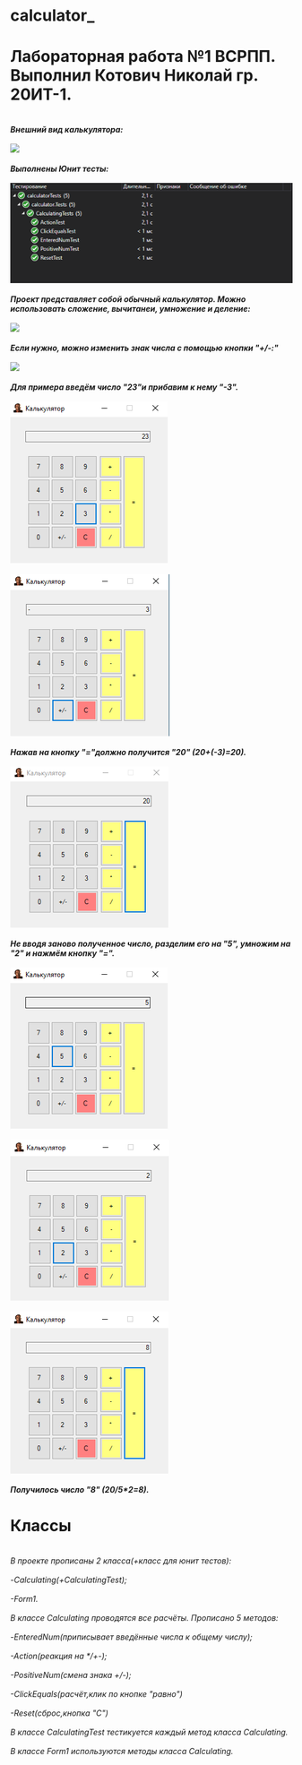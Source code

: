 # calculator_
<h1>Лабораторная работа №1 ВСРПП. Выполнил Котович Николай гр. 20ИТ-1.
<h5><br>Внешний вид калькулятора:<br>
<br><img src="https://user-images.githubusercontent.com/116580117/206019736-132e0d00-ba5a-42f4-b5ec-f5f123a75aa5.gif" ><br>
<br>Выполнены Юнит тесты:<br>
<br><img src="https://raw.githubusercontent.com/CyberSanyok/Images/main/Caclulator%20Images/UTests.png" ><br>
<br>Проект представляет собой обычный калькулятор. Можно использовать сложение, вычитанеи, умножение и деление:<br>
<br><img src="https://user-images.githubusercontent.com/116580117/206020971-e6d8d91e-9d3d-4efc-aa8c-a7533cc5cb06.png" ><br>
<br>Если нужно, можно изменить знак числа с помощью кнопки "+/-:"<br>
<br><img src="https://user-images.githubusercontent.com/116580117/206020849-f995f4e2-82a6-4048-a51f-50a65bdafea3.png" ><br>
<br>Для примера введём число "23"и прибавим к нему "-3".<br>
<br><img src="https://raw.githubusercontent.com/CyberSanyok/Images/main/Caclulator%20Images/1.png" ><br>
<br><img src="https://raw.githubusercontent.com/CyberSanyok/Images/main/Caclulator%20Images/2.png" ><br>
<br>Нажав на кнопку "="должно получится "20" (20+(-3)=20).<br>
<br><img src="https://raw.githubusercontent.com/CyberSanyok/Images/main/Caclulator%20Images/3.png" ><br>
<br>Не вводя заново полученное число, разделим его на "5", умножим на "2" и нажмём кнопку "=".<br>
<br><img src="https://raw.githubusercontent.com/CyberSanyok/Images/main/Caclulator%20Images/4.png" ><br>
<br><img src="https://raw.githubusercontent.com/CyberSanyok/Images/main/Caclulator%20Images/5.png" ><br>
<br><img src="https://raw.githubusercontent.com/CyberSanyok/Images/main/Caclulator%20Images/6.png" ><br>
<br>Получилось число "8" (20/5*2=8).<br>
<h1>Классы
  <h6>
<br>В проекте прописаны 2 класса(+класс для юнит тестов):<br>
<br>-Calculating(+CalculatingTest);<br>
<br>-Form1.<br>
<br>В классе Calculating проводятся все расчёты. Прописано 5 методов:<br>
  <br>-EnteredNum(приписывает введённые числа к общему числу);<br>
  <br>-Action(реакция на */+-);<br>
  <br>-PositiveNum(смена знака +/-);<br>
  <br>-ClickEquals(расчёт,клик по кнопке "равно")<br>
  <br>-Reset(сброс,кнопка "C")<br>
    <br>В классе CalculatingTest тестикуется каждый метод класса Calculating.<br>
    <br>В классе Form1 используются методы класса Calculating.<br>
